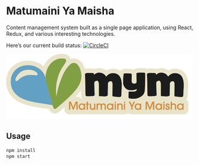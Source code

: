 Matumaini Ya Maisha
===================

Content management system built as a single page application, using React,
Redux, and various interesting technologies.

Here’s our current build status: [![CircleCI](https://circleci.com/gh/pinne/MymTanzania.svg?style=svg)](https://circleci.com/gh/pinne/MymTanzania)

![MYM Logo](mym-logo-stroke.png?raw=true "Matumaini Ya Maisha")

Usage
-----

    npm install
    npm start
